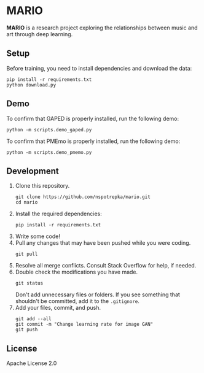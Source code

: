 # MARIO

**MARIO** is a research project exploring the relationships between music and
art through deep learning.

## Setup

Before training, you need to install dependencies and download the data:
```
pip install -r requirements.txt
python download.py
```

## Demo

To confirm that GAPED is properly installed, run the following demo:
```
python -m scripts.demo_gaped.py
```

To confirm that PMEmo is properly installed, run the following demo:
```
python -m scripts.demo_pmemo.py
```

## Development

1. Clone this repository.
    ```
    git clone https://github.com/nspotrepka/mario.git
    cd mario
    ```
2. Install the required dependencies:
    ```
    pip install -r requirements.txt
    ```
3. Write some code!
4. Pull any changes that may have been pushed while you were coding.
    ```
    git pull
    ```
5. Resolve all merge conflicts. Consult Stack Overflow for help, if needed.
6. Double check the modifications you have made.
    ```
    git status
    ```
    Don't add unnecessary files or folders. If you see something that shouldn't
    be committed, add it to the `.gitignore`.
7. Add your files, commit, and push.
    ```
    git add --all
    git commit -m "Change learning rate for image GAN"
    git push
    ```

## License

Apache License 2.0
